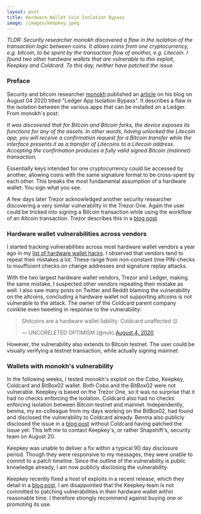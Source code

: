 ```yaml
---
layout: post
title: Hardware Wallet Coin Isolation Bypass
image: /images/keepkey.jpeg
---
```


*TLDR: Security researcher monokh discovered a flaw in the isolation of the
transaction logic between coins. It allows coins from one cryptocurrency, e.g.
bitcoin, to be spent by the transaction flow of another, e.g. Litecoin. I found
two other hardware wallets that are vulnerable to this exploit, Keepkey and
Coldcard. To this day, neither have patched the issue.*

### Preface

Security and bitcoin researcher [monokh](https://twitter.com/mo_nokh) published
an [article](https://monokh.com/posts/ledger-app-isolation-bypass) on his blog
on August 04 2020 titled "Ledger App Isolation Bypass". It describes a flaw in
the isolation between the various apps that can be installed on a Ledger. From
monokh's post:

*It was discovered that for Bitcoin and Bitcoin forks, the device exposes its
functions for any of the assets. In other words, having unlocked the Litecoin
app, you will receive a confirmation request for a Bitcoin transfer while the
interface presents it as a transfer of Litecoins to a Litecoin address.
Accepting the confirmation produces a fully valid signed Bitcoin (mainnet)
transaction.*

Essentially keys intended for one cryptocurrency could be accessed by another,
allowing coins with the same signature format to be cross-spent by each other.
This breaks the most fundamental assumption of a hardware wallet: You sign what
you see.

A few days later Trezor acknowledged another security researcher discovering a
very similar vulnerability in the Trezor One. Again the user could be tricked
into signing a Bitcoin transaction while using the workflow of an Altcoin
transaction. Trezor describes this in a [blog
post](https://blog.trezor.io/firmware-updates-for-trezor-model-t-version-2-3-2-and-trezor-model-one-version-1-9-2-f4f9c0f1ed7c).

### Hardware wallet vulnerabilities across vendors

I started tracking vulnerabilities across most hardware wallet vendors a year
ago in my [list of hardware wallet hacks](../List-Of-Hardware-Wallet-Hacks). I
observed that vendors tend to repeat their mistakes a lot. These range from
non-constant time PIN-checks to insufficient checks on change addresses and
signature replay attacks.

With the two largest hardware wallet vendors, Trezor and Ledger, making the same
mistake, I suspected other vendors repeating their mistake as well. I also
saw many posts on Twitter and Reddit blaming the vulnerability on the
altcoins, concluding a hardware wallet not supporting altcoins is
not vulnerable to the attack. The owner of the Coldcard parent company coinkite
even tweeting in response to the vulnerability:

<blockquote class="twitter-tweet" data-lang="en"><p lang="en" dir="ltr">Shitcoins are a hardware wallet liability.  Coldcard unaffected 😉</p>&mdash; UNCORELETED OPTIMISM (@nvk) <a href="https://twitter.com/nvk/status/1290635643752767489">August 4, 2020</a></blockquote>
<script async="" src="//platform.twitter.com/widgets.js" charset="utf-8"></script>

However, the vulnerability also extends to Bitcoin testnet. The user could be
visually verifying a testnet transaction, while actually signing mainnet.

### Wallets with monokh's vulnerability

In the following weeks, I tested monokh's exploit on the Cobo, Keepkey,
Coldcard and BitBox02 wallet. Both Cobo and the BitBox02 were not vulnerable.
Keepkey is based on the Trezor One, so it was no surprise that it had no checks
enforcing the isolation.  Coldcard also had no checks enforcing isolation
between Bitcoin testnet and mainnet.  Independently, benma, my ex-colleague
from my days working on the BitBox02, had found and disclosed the vulnerability
to Coldcard already. Benma also publicly disclosed the issue in a [blog
post](https://benma.github.io/2020/11/24/coldcard-isolation-bypass.html)
without Coldcard having patched the issue yet.  This left me to contact
Keepkey's, or rather Shapshift's, security team on August 20. 

Keepkey was unable to deliver a fix within a typical 90 day disclosure period.
Though they were responsive to my messages, they were unable to commit to a
patch timeline. Since the outline of the vulnerability is public knowledge
already, I am now publicly disclosing the vulnerability.

Keepkey recently fixed a host of exploits in a recent release, which they
detail in a [blog
post](https://shapeshift.com/library/keepkey-firmware-update-6-5-1). I am
disappointed that the Keepkey team is not committed to patching vulnerabilities
in their hardware wallet within reasonable time. I therefore strongly recommend
against buying one or promoting its use.

